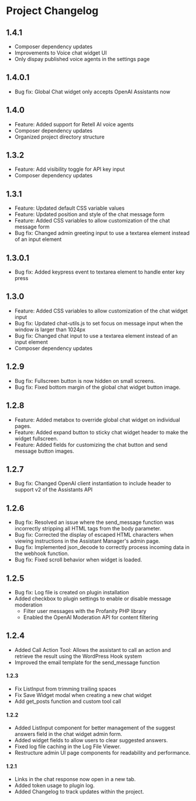 # Project Changelog

## 1.4.1
- Composer dependency updates
- Improvements to Voice chat widget UI
- Only dispay published voice agents in the settings page

## 1.4.0.1
- Bug fix: Global Chat widget only accepts OpenAI Assistants now

## 1.4.0
- Feature: Added support for Retell AI voice agents
- Composer dependency updates
- Organized project directory structure

## 1.3.2
- Feature: Add visibility toggle for API key input
- Composer dependency updates

## 1.3.1
- Feature: Updated default CSS variable values
- Feature: Updated position and style of the chat message form
- Feature: Added CSS variables to allow customization of the chat message form
- Bug fix: Changed admin greeting input to use a textarea element instead of an input element

## 1.3.0.1
- Bug fix: Added keypress event to textarea element to handle enter key press

## 1.3.0
- Feature: Added CSS variables to allow customization of the chat widget input
- Bug fix: Updated chat-utils.js to set focus on message input when the window is larger than 1024px
- Bug fix: Changed chat input to use a textarea element instead of an input element
- Composer dependency updates

## 1.2.9
- Bug fix: Fullscreen button is now hidden on small screens.
- Bug fix: Fixed bottom margin of the global chat widget button image.

## 1.2.8
- Feature: Added metabox to override global chat widget on individual pages.
- Feature: Added expand button to sticky chat widget header to make the widget fullscreen.
- Feature: Added fields for customizing the chat button and send message button images.

## 1.2.7
- Bug fix: Changed OpenAI client instantiation to include header to support v2 of the Assistants API 

## 1.2.6
- Bug fix: Resolved an issue where the send_message function was incorrectly stripping all HTML tags from the body parameter.
- Bug fix: Corrected the display of escaped HTML characters when viewing instructions in the Assistant Manager's admin page.
- Bug fix: Implemented json_decode to correctly process incoming data in the webhook function.
- Bug fix: Fixed scroll behavior when widget is loaded.

## 1.2.5
- Bug fix: Log file is created on plugin installation
- Added checkbox to plugin settings to enable or disable message moderation
    - Filter user messages with the Profanity PHP library
    - Enabled the OpenAI Moderation API for content filtering

## 1.2.4
- Added Call Action Tool: Allows the assistant to call an action and retrieve the result using the WordPress Hook system
- Improved the email template for the send_message function

#### 1.2.3
- Fix ListInput from trimming trailing spaces
- Fix Save Widget modal when creating a new chat widget
- Add get_posts function and custom tool call

#### 1.2.2
- Added ListInput component for better management of the suggest answers field in the chat widget admin form.
- Added widget fields to allow users to clear suggested answers.
- Fixed log file caching in the Log File Viewer.
- Restructure admin UI page components for readability and performance.

#### 1.2.1
- Links in the chat response now open in a new tab.
- Added token usage to plugin log.
- Added Changelog to track updates within the project.

